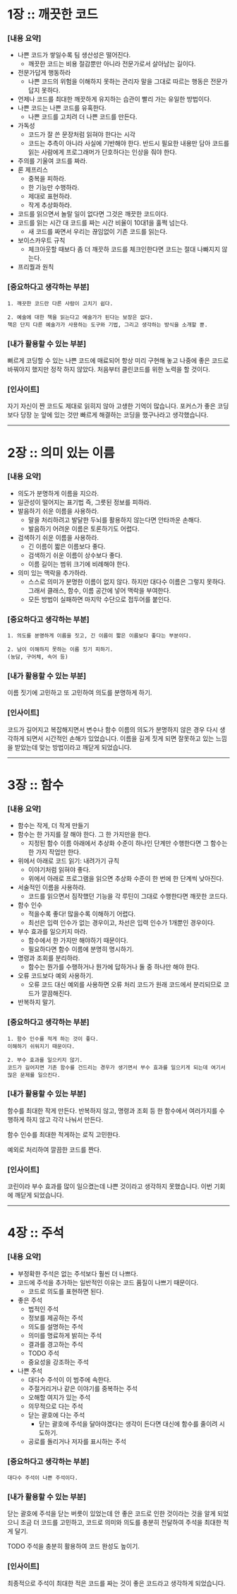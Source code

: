 # 1장 :: 깨끗한 코드

### [내용 요약]

- 나쁜 코드가 쌓일수록 팀 생산성은 떨어진다.
  - 깨끗한 코드는 비용 절감뿐만 아니라 전문가로서 살아남는 길이다.
- 전문가답게 행동하라
  - 나쁜 코드의 위험을 이해하지 못하는 관리자 말을 그대로 따르는 행동은 전문가답지 못하다.
- 언제나 코드를 최대한 깨끗하게 유지하는 습관이 빨리 가는 유일한 방법이다.
- 나쁜 코드는 나쁜 코드를 유혹한다.
  - 나쁜 코드를 고치려 더 나쁜 코드를 만든다.
- 가독성
  - 코드가 잘 쓴 문장처럼 읽혀야 한다는 시각
  - 코드는 추측이 아니라 사실에 기반해야 한다. 반드시 필요한 내용만 담아 코드를 읽는 사람에게 프로그래머가 단호하다는 인상을 줘야 한다.
- 주의를 기울여 코드를 짜라.
- 론 제프리스
  - 중복을 피하라.
  - 한 기능만 수행하라.
  - 제대로 표현하라.
  - 작게 추상화하라.
- 코드를 읽으면서 놀랄 일이 없다면 그것은 깨끗한 코드이다.
- 코드를 읽는 시간 대 코드를 짜는 시간 비율이 10대1을 훌쩍 넘는다.
  - 새 코드를 짜면서 우리는 끊임없이 기존 코드를 읽는다.
- 보이스카우트 규칙
  - 체크아웃할 때보다 좀 더 깨끗하 코드를 체크인한다면 코드는 절대 나빠지지 않는다.
- 프리퀄과 원칙

### [중요하다고 생각하는 부분]

    1. 깨끗한 코드란 다른 사람이 고치기 쉽다.

    2. 예술에 대한 책을 읽는다고 예술가가 된다는 보장은 없다.
    책은 단지 다른 예술가가 사용하는 도구와 기법, 그리고 생각하는 방식을 소개할 뿐.

### [내가 활용할 수 있는 부분]

뻐르게 코딩할 수 있는 나쁜 코드에 매료되어 항상 미리 구현해 놓고 나중에 좋은 코드로 바꿔야지 했지만 정작 하지 않았다. 처음부터 클린코드를 위한 노력을 할 것이다.

### [인사이트]

자기 자신이 짠 코드도 제대로 읽히지 않아 고생한 기억이 많습니다. 포커스가 좋은 코딩보다 당장 눈 앞에 있는 것만 빠르게 해결하는 코딩을 했구나라고 생각했습니다.

---

# 2장 :: 의미 있는 이름

### [내용 요약]

- 의도가 분명하게 이름을 지으라.
- 일관성이 떨어지는 표기법 즉, 그릇된 정보를 피하라.
- 발음하기 쉬운 이름을 사용하라.
  - 말을 처리하려고 발달한 두뇌를 활용하지 않는다면 안타까운 손해다.
  - 발음하기 어려운 이름은 토론하기도 어렵다.
- 검색하기 쉬운 이름을 사용하라.
  - 긴 이름이 짧은 이름보다 좋다.
  - 검색하기 쉬운 이름이 상수보다 좋다.
  - 이름 길이는 범위 크기에 비례해야 한다.
- 의미 있는 맥락을 추가하라.
  - 스스로 의미가 분명한 이름이 없지 않다. 하지만 대다수 이름은 그렇지 못하다. 그래서 클래스, 함수, 이름 공간에 넣어 맥락을 부여한다.
  - 모든 방법이 실패하면 마지막 수단으로 접두어를 붙인다.

### [중요하다고 생각하는 부분]

    1. 의도를 분명하게 이름을 짓고, 긴 이름이 짧은 이름보다 좋다는 부분이다.

    2. 남이 이해하지 못하는 이름 짓기 피하기.
    (농담, 구어체, 속어 등)

### [내가 활용할 수 있는 부분]

이름 짓기에 고민하고 또 고민하여 의도를 분명하게 하기.

### [인사이트]

코드가 길어지고 복잡해지면서 변수나 함수 이름의 의도가 분명하지 않은 경우 다시 생각하게 되면서 시간적인 손해가 있었습니다. 이름을 길게 짓게 되면 잘못하고 있는 느낌을 받았는데 맞는 방법이라고 깨닫게 되었습니다.

---

# 3장 :: 함수

### [내용 요약]

- 함수는 작게, 더 작게 만들기
- 함수는 한 가지를 잘 해야 한다. 그 한 가지만을 한다.
  - 지정된 함수 이름 아래에서 추상화 수준이 하나인 단계만 수행한다면 그 함수는 한 가지 작업만 한다.
- 위에서 아래로 코드 읽기: 내려가기 규칙
  - 이야기처럼 읽혀야 좋다.
  - 위에서 아래로 프로그램을 읽으면 추상화 수준이 한 번에 한 단계씩 낮아진다.
- 서술적인 이름을 사용하라.
  - 코드를 읽으면서 짐작했던 기능을 각 루틴이 그대로 수행한다면 깨끗한 코드다.
- 함수 인수
  - 적을수록 좋다! 많을수록 이해하기 어렵다.
  - 최선은 입력 인수가 없는 경우이고, 차선은 입력 인수가 1개뿐인 경우이다.
- 부수 효과를 일으키지 마라.
  - 함수에서 한 가지만 해야하기 때문이다.
  - 필요하다면 함수 이름에 분명히 명시하기.
- 명령과 조회를 분리하라.
  - 함수는 뭔가를 수행하거나 뭔가에 답하거나 둘 중 하나만 해야 한다.
- 오류 코드보다 예외 사용하기.
  - 오류 코드 대신 예외를 사용하면 오류 처리 코드가 원래 코드에서 분리되므로 코드가 깔끔해진다.
- 반복하지 말기.

### [중요하다고 생각하는 부분]

    1. 함수 인수를 적게 하는 것이 좋다.
    이해하기 쉬워지기 때문이다.

    2. 부수 효과를 일으키지 않기.
    코드가 길어지면 기존 함수를 건드리는 경우가 생기면서 부수 효과를 일으키게 되는데 여기서 많은 문제를 일으킨다.

### [내가 활용할 수 있는 부분]

함수를 최대한 작게 만든다.
반복하지 않고, 명령과 조회 등 한 함수에서 여러가지를 수행하게 하지 않고 각각 나눠서 만든다.

함수 인수를 최대한 적게하는 로직 고민한다.

예외로 처리하여 깔끔한 코드를 짠다.

### [인사이트]

코린이라 부수 효과를 많이 일으켰는데 나쁜 것이라고 생각하지 못했습니다. 이번 기회에 깨닫게 되었습니다.

---

# 4장 :: 주석

### [내용 요약]

- 부정확한 주석은 없는 주석보다 훨씬 더 나쁘다.
- 코드에 주석을 추가하는 일반적인 이유는 코드 품질이 나쁘기 때문이다.
  - 코드로 의도를 표현하면 된다.
- 좋은 주석
  - 법적인 주석
  - 정보를 제공하는 주석
  - 의도를 설명하는 주석
  - 의미를 명료하게 밝히는 주석
  - 결과를 경고하는 주석
  - TODO 주석
  - 중요성을 강조하는 주석
- 나쁜 주석
  - 대다수 주석이 이 범주에 속한다.
  - 주절거리거나 같은 이야기를 중복하는 주석
  - 오해할 여지가 있는 주석
  - 의무적으로 다는 주석
  - 닫는 괄호에 다는 주석
    - 닫는 괄호에 주석을 달아야겠다는 생각이 든다면 대신에 함수를 줄이려 시도하기.
  - 공로를 돌리거나 저자를 표시하는 주석

### [중요하다고 생각하는 부분]

    대다수 주석이 나쁜 주석이다.

### [내가 활용할 수 있는 부분]

닫는 괄호에 주석을 닫는 버릇이 있었는데 안 좋은 코드로 인한 것이라는 것을 알게 되었으니 조금 더 코드를 고민하고, 코드로 의미와 의도를 충분히 전달하여 주석을 최대한 적게 달기.

TODO 주석을 충분히 활용하여 코드 완성도 높이기.

### [인사이트]

최종적으로 주석이 최대한 적은 코드를 짜는 것이 좋은 코드라고 생각하게 되었습니다.
